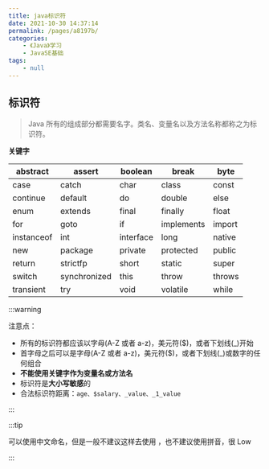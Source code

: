 ```yaml
---
title: java标识符
date: 2021-10-30 14:37:14
permalink: /pages/a8197b/
categories:
    - 《Java》学习
    - JavaSE基础
tags:
    - null
---
```


## 标识符

> Java 所有的组成部分都需要名字。类名、变量名以及方法名称都称之为标识符。

**关键字**

| abstract   | assert       | boolean   | break      | byte   |
| ---------- | ------------ | --------- | ---------- | ------ |
| case       | catch        | char      | class      | const  |
| continue   | default      | do        | double     | else   |
| enum       | extends      | final     | finally    | float  |
| for        | goto         | if        | implements | import |
| instanceof | int          | interface | long       | native |
| new        | package      | private   | protected  | public |
| return     | strictfp     | short     | static     | super  |
| switch     | synchronized | this      | throw      | throws |
| transient  | try          | void      | volatile   | while  |

:::warning

注意点：

-   所有的标识符都应该以字母(A-Z 或者 a-z)，美元符(\$)，或者下划线(\_)开始
-   首字母之后可以是字母(A-Z 或者 a-z)，美元符(\$)，或者下划线(\_)或数字的任何组合
-   **不能使用关键字作为变量名或方法名**
-   标识符是**大小写敏感**的
-   合法标识符距离：`age、$salary、_value、_1_value`

:::

:::tip

可以使用中文命名，但是一般不建议这样去使用 ，也不建议使用拼音，很 Low

:::
